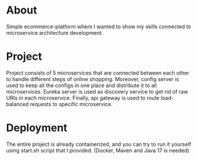 # About
Simple ecommerce-platform where I wanted to show my skills connected to microservice architecture development.
# Project
Project consists of 5 microservices that are connected between each other to handle different steps of online shopping.
Moreover, config server is used to keep all the configs in one place and distribute it to all microservices. Eureka server is used as discovery service to get rid of raw URIs in each microservice. Finally, api gateway is used to route load-balanced requests to specific microservice.

# Deployment
The entire project is already containerized, and you can try to run it yourself using start.sh script that I provided. (Docker, Maven and Java 17 is needed)